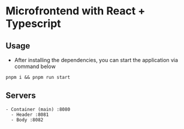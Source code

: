 # Microfrontend with React + Typescript

## Usage

- After installing the dependencies, you can start the application via command below

```console
pnpm i && pnpm run start
```

## Servers

```console
- Container (main) :8080
  - Header :8081
  - Body :8082
```
